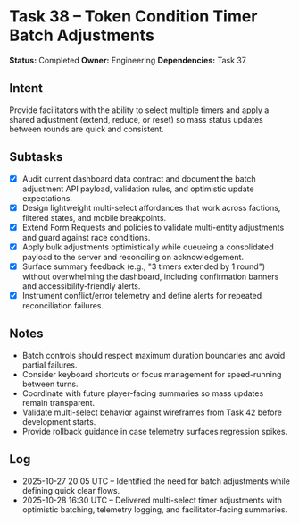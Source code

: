 # Task 38 – Token Condition Timer Batch Adjustments

**Status:** Completed
**Owner:** Engineering
**Dependencies:** Task 37

## Intent
Provide facilitators with the ability to select multiple timers and apply a shared adjustment (extend, reduce, or reset) so mass status updates between rounds are quick and consistent.

## Subtasks
- [x] Audit current dashboard data contract and document the batch adjustment API payload, validation rules, and optimistic update expectations.
- [x] Design lightweight multi-select affordances that work across factions, filtered states, and mobile breakpoints.
- [x] Extend Form Requests and policies to validate multi-entity adjustments and guard against race conditions.
- [x] Apply bulk adjustments optimistically while queueing a consolidated payload to the server and reconciling on acknowledgement.
- [x] Surface summary feedback (e.g., "3 timers extended by 1 round") without overwhelming the dashboard, including confirmation banners and accessibility-friendly alerts.
- [x] Instrument conflict/error telemetry and define alerts for repeated reconciliation failures.

## Notes
- Batch controls should respect maximum duration boundaries and avoid partial failures.
- Consider keyboard shortcuts or focus management for speed-running between turns.
- Coordinate with future player-facing summaries so mass updates remain transparent.
- Validate multi-select behavior against wireframes from Task 42 before development starts.
- Provide rollback guidance in case telemetry surfaces regression spikes.

## Log
- 2025-10-27 20:05 UTC – Identified the need for batch adjustments while defining quick clear flows.
- 2025-10-28 16:30 UTC – Delivered multi-select timer adjustments with optimistic batching, telemetry logging, and facilitator-facing summaries.
